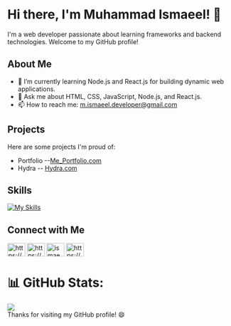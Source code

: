 # Hi there, I'm Muhammad Ismaeel! 👋

I'm a web developer passionate about learning frameworks and backend technologies. Welcome to my GitHub profile!

## About Me

- 🔭 I’m currently learning Node.js and React.js for building dynamic web applications.
- 💬 Ask me about HTML, CSS, JavaScript, Node.js, and React.js.
- 📫 How to reach me: m.ismaeel.developer@gmail.com

## Projects

Here are some projects I'm proud of:

- Portfolio  --[Me_Portfolio.com](https://ismaeeldev.netlify.app/)
- Hydra  -- [Hydra.com ](https://ismaeeldev.github.io/Hydra/)

## Skills

 [![My Skills](https://skillicons.dev/icons?i=js,html,css,atom,cpp,nodejs)](https://skillicons.dev)

## Connect with Me
<a href="https://linkedin.com/in/https://www.linkedin.com/in/ismaeeldev786/" target="blank"><img align="center"
            src="https://raw.githubusercontent.com/rahuldkjain/github-profile-readme-generator/master/src/images/icons/Social/linked-in-alt.svg"
            alt="https://www.linkedin.com/in/ismaeeldev786/" height="30" width="40" /></a>
    <a href="https://fb.com/https://www.facebook.com/m.ismaeel.developer" target="blank"><img align="center"
            src="https://raw.githubusercontent.com/rahuldkjain/github-profile-readme-generator/master/src/images/icons/Social/facebook.svg"
            alt="https://www.facebook.com/m.ismaeel.developer" height="30" width="40" /></a>
    <a href="https://twitter.com/ismaeel_dev" target="blank"><img align="center"
            src="https://raw.githubusercontent.com/rahuldkjain/github-profile-readme-generator/master/src/images/icons/Social/twitter.svg"
            alt="ismaeel_dev" height="30" width="40" /></a>
    <a href="https://instagram.com/https://www.instagram.com/_just_ismaeel/" target="blank"><img align="center"
            src="https://raw.githubusercontent.com/rahuldkjain/github-profile-readme-generator/master/src/images/icons/Social/instagram.svg"
            alt="https://www.instagram.com/_just_ismaeel/" height="30" width="40" /></a>

          

# 📊 GitHub Stats:
![](https://github-readme-stats.vercel.app/api?username=ismaeeldev&theme=dark&hide_border=false&include_all_commits=false&count_private=false)<br />
Thanks for visiting my GitHub profile! 😄
